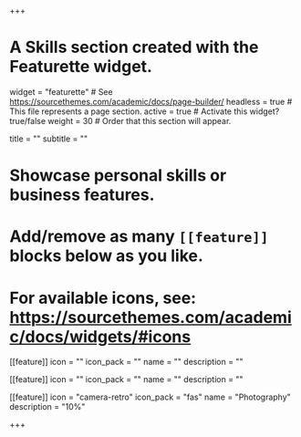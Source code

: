 +++
# A Skills section created with the Featurette widget.
widget = "featurette"  # See https://sourcethemes.com/academic/docs/page-builder/
headless = true  # This file represents a page section.
active = true  # Activate this widget? true/false
weight = 30  # Order that this section will appear.

title = ""
subtitle = ""

# Showcase personal skills or business features.
# 
# Add/remove as many `[[feature]]` blocks below as you like.
# 
# For available icons, see: https://sourcethemes.com/academic/docs/widgets/#icons

[[feature]]
  icon = ""
  icon_pack = ""
  name = ""
  description = ""
  
[[feature]]
  icon = ""
  icon_pack = ""
  name = ""
  description = ""  
  
[[feature]]
  icon = "camera-retro"
  icon_pack = "fas"
  name = "Photography"
  description = "10%"

+++
